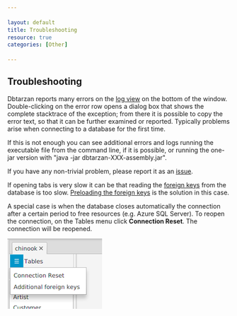 ```yaml
---

layout: default
title: Troubleshooting
resource: true
categories: [Other]

---
```


## Troubleshooting

Dbtarzan reports many errors on the [log view](GUI-Structure) on the bottom of the window. Double-clicking on the error row opens a dialog box that shows the complete stacktrace of the exception; from there it is possible to copy the error text, so that it can be further examined or reported.
Typically problems arise when connecting to a database for the first time. 

If this is not enough you can see additional errors and logs running the executable file from the command line, if it is possible, or running the one-jar version with "java -jar dbtarzan-XXX-assembly.jar".

If you have any non-trivial problem, please report it as an [issue](https://github.com/aferrandi/dbtarzan/issues).

If opening tabs is very slow it can be that reading the [foreign keys](ForeignKeys) from the database is too slow. [Preloading the foreign keys](Foreign-keys-preloading) is the solution in this case.


A special case is when the database closes automatically the connection after a certain period to free resources (e.g. Azure SQL Server). To reopen the connection, on the Tables menu click **Connection Reset**. The connection will be reopened.

![Reset connection](images/databaseMenu.png)

